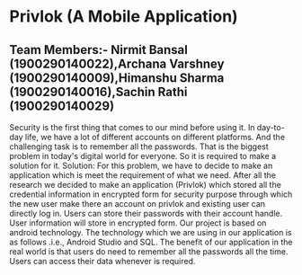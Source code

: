 # Privlok (A Mobile Application)
## Team Members:- Nirmit Bansal (1900290140022),Archana Varshney (1900290140009),Himanshu Sharma (1900290140016),Sachin Rathi (1900290140029)
Security is the first thing that comes to our mind before using it. In day-to-day life, 
we have a lot of different accounts on different platforms. And the challenging task is to 
remember all the passwords. That is the biggest problem in today's digital world for 
everyone. So it is required to make a solution for it. Solution: For this problem, we have to 
decide to make an application which is meet the requirement of what we need. After all the 
research we decided to make an application (Privlok) which stored all the credential 
information in encrypted form for security purpose through which the new user make there 
an account on privlok and existing user can directly log in. Users can store their passwords 
with their account handle. User information will store in encrypted form. Our project is 
based on android technology. The technology which we are using in our application is as 
follows .i.e., Android Studio and SQL. The benefit of our application in the real world is that 
users do need to remember all the passwords all the time. Users can access their data 
whenever is required.
